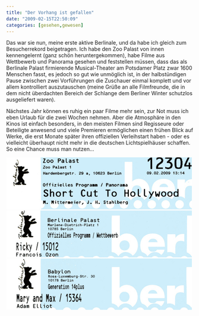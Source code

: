 ```yaml
---
title: "Der Vorhang ist gefallen"
date: "2009-02-15T22:50:09"
categories: [gesehen,gewesen]
---
```


Das war sie nun, meine erste aktive Berlinale, und da habe ich gleich zum Besucherrekord beigetragen. Ich habe den Zoo Palast von innen kennengelernt (ganz schön heruntergekommen), habe Filme aus Wettbewerb und Panorama gesehen und feststellen müssen, dass das als Berlinale Palast firmierende Musical-Theater am Potsdamer Platz zwar 1600 Menschen fasst, es jedoch so gut wie unmöglich ist, in der halbstündigen Pause zwischen zwei Vorführungen die Zuschauer einmal komplett und vor allem kontrolliert auszutauschen (meine Grüße an alle Filmfreunde, die in dem nicht überdachten Bereich der Schlange dem Berliner Winter schutzlos ausgeliefert waren).

Nächstes Jahr können es ruhig ein paar Filme mehr sein, zur Not muss ich eben Urlaub für die zwei Wochen nehmen. Aber die Atmosphäre in den Kinos ist einfach besonders, in den meisten Filmen sind Regisseure oder Beteiligte anwesend und viele Premieren ermöglichen einen frühen Blick auf Werke, die erst Monate später ihren offiziellen Verleihstart haben - oder es vielleicht überhaupt nicht mehr in die deutschen Lichtspielhäuser schaffen. So eine Chance muss man nutzen...

[![Berlinale Karte Shortcut to Hollywood](berlinale_hollywood.jpg)](/2009/02/14/shortcut-to-hollywood/)
[![Berlinale Karte Ricky](berlinale_ricky.jpg)](/2009/03/08/ricky/)
[![Berlinale Karte Mary and Max](berlinale_mary_and_max.jpg)](/2009/12/22/mary-and-max/)
